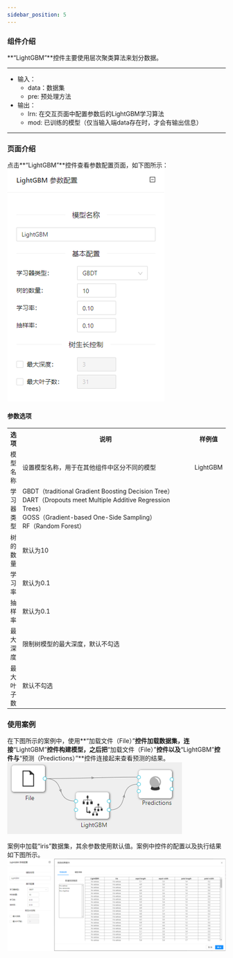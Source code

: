 ```yaml
---
sidebar_position: 5
---
```

### 组件介绍
**“LightGBM”**控件主要使用层次聚类算法来划分数据。

<hr/>

- 输入：
  - data：数据集
  - pre: 预处理方法
- 输出：
  - lrn: 在交互页面中配置参数后的LightGBM学习算法
  - mod: 已训练的模型（仅当输入端data存在时，才会有输出信息）

<hr/>


### 页面介绍
点击**“LightGBM”**控件查看参数配置页面，如下图所示：  
[ ![](/img/aistudio/model/lightgbm/param.png) ](/img/aistudio/model/lightgbm/param.png)

#### 参数选项
<table>
  <tr>
    <th>选项</th>
    <th width="650">说明</th>
    <th>样例值</th>
  </tr>
  <tr>
      <td>模型名称</td> 
      <td>
      设置模型名称，用于在其他组件中区分不同的模型
      </td> 
      <td>LightGBM</td>
  </tr>
  <tr>
      <td>学习器类型</td> 
      <td>
      GBDT（traditional Gradient Boosting Decision Tree）<br/>
      DART（Dropouts meet Multiple Additive Regression Trees）<br/>
      GOSS（Gradient-based One-Side Sampling）<br/>
      RF（Random Forest）
      </td> 
      <td></td>
  </tr>
  <tr>
    <td>树的数量</td> 
    <td>
    默认为10
    </td> 
    <td></td>
  </tr>
  <tr>
    <td>学习率</td> 
    <td>
    默认为0.1
    </td> 
    <td></td>
  </tr>
  <tr>
    <td>抽样率</td> 
    <td>
    默认为0.1
    </td> 
    <td></td>
  </tr>
  <tr>
    <td>最大深度</td> 
    <td>
    限制树模型的最大深度，默认不勾选
    </td> 
    <td></td>
  </tr>
  <tr>
    <td>最大叶子数</td> 
    <td>
    默认不勾选
    </td> 
    <td></td>
  </tr>
</table>

### 使用案例
在下图所示的案例中，使用**“加载文件（File）”**控件加载数据集，连接**“LightGBM”**控件构建模型，之后把**“加载文件（File）”**控件以及**“LightGBM”**控件与**“预测（Predictions）”**控件连接起来查看预测的结果。  
[ ![](/img/aistudio/model/lightgbm/workflow.png) ](/img/aistudio/model/lightgbm/workflow.png)

案例中加载“iris”数据集，其余参数使用默认值。案例中控件的配置以及执行结果如下图所示。  
[ ![](/img/aistudio/model/lightgbm/workflow-result.png) ](/img/aistudio/model/lightgbm/workflow-result.png)